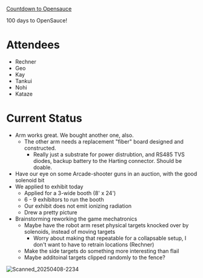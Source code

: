 [Countdown to Opensauce](https://duckduckgo.com/?q=countdown+to+july+18&t=brave&ia=answer)

100 days to OpenSauce!

# Attendees
- Rechner
- Geo
- Kay
- Tankui
- Nohi
- Kataze

# Current Status

- Arm works great.  We bought another one, also.
  - The other arm needs a replacement "fiber" board designed and constructed.
    - Really just a substrate for power distrubtion, and RS485 TVS diodes, backup battery to the Harting connector.  Should be doable.
- Have our eye on some Arcade-shooter guns in an auction, with the good solenoid bit  
- We applied to exhibit today
  - Applied for a 3-wide booth (8' x 24')
  - 6 - 9 exhibitors to run the booth
  - Our exhibit does not emit ionizing radiation
  - Drew a pretty picture
- Brainstorming reworking the game mechatronics
  - Maybe have the robot arm reset physical targets knocked over by solenoids, instead of moving targets
    - Worry about making that repeatable for a collapsable setup, I don't want to have to retrain locations (Rechner)
  - Make the side targets do something more interesting than flail
  - Maybe additoinal targets clipped randomly to the fence?
 
![Scanned_20250408-2234](https://github.com/user-attachments/assets/e5af434c-f215-46a2-a66b-bf6b58f30503)
